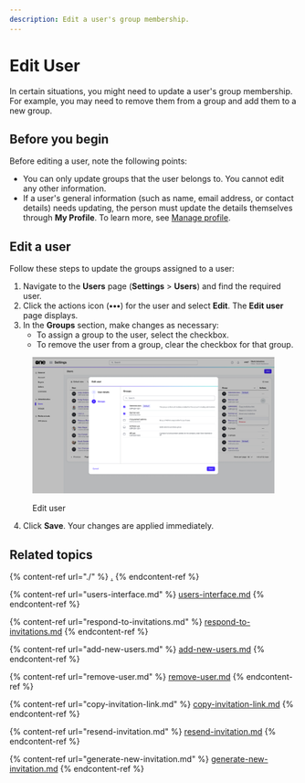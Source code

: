```yaml
---
description: Edit a user's group membership.
---
```


# Edit User

In certain situations, you might need to update a user's group membership. For example, you may need to remove them from a group and add them to a new group.&#x20;

## Before you begin

Before editing a user, note the following points:

* You can only update groups that the user belongs to. You cannot edit any other information.&#x20;
* If a user's general information (such as name, email address, or contact details) needs updating, the person must update the details themselves through **My Profile**. To learn more, see [Manage profile](../../../getting-started/platform-overview/basics/manage-profile.md).&#x20;

## Edit a user

Follow these steps to update the groups assigned to a user:

1. Navigate to the **Users** page (**Settings** > **Users**) and find the required user.&#x20;
2. Click the actions icon (**•••**) for the user and select **Edit**. The **Edit user** page displays.
3. In the **Groups** section, make changes as necessary:
   * To assign a group to the user, select the checkbox.
   * To remove the user from a group, clear the checkbox for that group.

<figure><img src="../../../.gitbook/assets/image (414).png" alt=""><figcaption><p>Edit user</p></figcaption></figure>

4. Click **Save**. Your changes are applied immediately.

## Related topics

{% content-ref url="./" %}
[.](./)
{% endcontent-ref %}

{% content-ref url="users-interface.md" %}
[users-interface.md](users-interface.md)
{% endcontent-ref %}

{% content-ref url="respond-to-invitations.md" %}
[respond-to-invitations.md](respond-to-invitations.md)
{% endcontent-ref %}

{% content-ref url="add-new-users.md" %}
[add-new-users.md](add-new-users.md)
{% endcontent-ref %}

{% content-ref url="remove-user.md" %}
[remove-user.md](remove-user.md)
{% endcontent-ref %}

{% content-ref url="copy-invitation-link.md" %}
[copy-invitation-link.md](copy-invitation-link.md)
{% endcontent-ref %}

{% content-ref url="resend-invitation.md" %}
[resend-invitation.md](resend-invitation.md)
{% endcontent-ref %}

{% content-ref url="generate-new-invitation.md" %}
[generate-new-invitation.md](generate-new-invitation.md)
{% endcontent-ref %}
